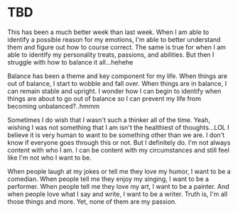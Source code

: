 # TBD

This has been a much better week than last week. When I am able to identify a possible reason for my emotions, I'm able to better understand them and figure out how to course correct. The same is true for when I am able to identify my personality treats, passions, and abilities. But then I struggle with how to balance it all...hehehe

Balance has been a theme and key component for my life. When things are out of balance, I start to wobble and fall over. When things are in balance, I can remain stable and upright. I wonder how I can begin to identify when things are about to go out of balance so I can prevent my life from becoming unbalanced?..hmmm

Sometimes I do wish that I wasn't such a thinker all of the time. Yeah, wishing I was not something that I am isn't the healthiest of thoughts...LOL I believe it is very human to want to be something other than we are. I don't know if everyone goes through this or not. But I definitely do. I'm not always content with who I am. I can be content with my circumstances and still feel like I'm not who I want to be.

When people laugh at my jokes or tell me they love my humor, I want to be a comedian. When people tell me they enjoy my singing, I want to be a performer. When people tell me they love my art, I want to be a painter. And when people love what I say and write, I want to be a writer. Truth is, I'm all those things and more. Yet, none of them are my passion.

